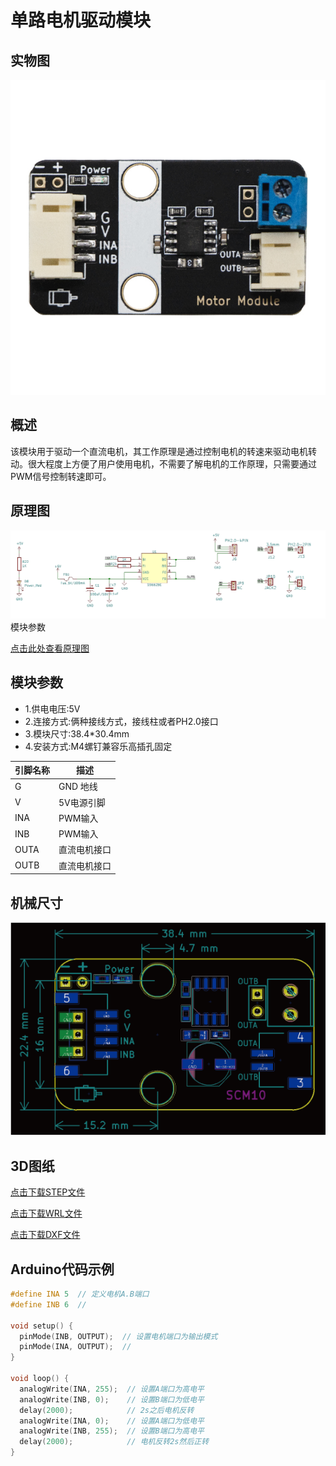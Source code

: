 # 单路电机驱动模块

## 实物图

![实物图](picture/physical_drawing.jpg)

## 概述

该模块用于驱动一个直流电机，其工作原理是通过控制电机的转速来驱动电机转动。很大程度上方便了用户使用电机，不需要了解电机的工作原理，只需要通过PWM信号控制转速即可。

## 原理图

 ![原理图](picture/1.png)模块参数

<a href="zh-cn/ph2.0_sensors/actuators/motor_module/SS6625E.pdf" target="_blank">点击此处查看原理图</a>

## 模块参数

* 1.供电电压:5V
* 2.连接方式:俩种接线方式，接线柱或者PH2.0接口
* 3.模块尺寸:38.4*30.4mm
* 4.安装方式:M4螺钉兼容乐高插孔固定

| 引脚名称 | 描述       |
| -------- | ---------- |
| G        | GND 地线 |
| V        | 5V电源引脚   |
| INA | PWM输入 |
| INB     | PWM输入 |
| OUTA | 直流电机接口 |
| OUTB     | 直流电机接口 |

## 机械尺寸

![2](picture/18.png)

## 3D图纸
<a href="zh-cn/ph2.0_sensors/actuators/motor_module/Drawing/SS6625E.step" download>点击下载STEP文件</a>

<a href="zh-cn/ph2.0_sensors/actuators/motor_module/Drawing/SS6625E.wrl" download>点击下载WRL文件</a>

<a href="zh-cn/ph2.0_sensors/actuators/motor_module/Drawing/SS6625E.dxf" download>点击下载DXF文件</a>


## Arduino代码示例

```c++
#define INA 5  // 定义电机A.B端口
#define INB 6  //

void setup() {
  pinMode(INB, OUTPUT);  // 设置电机端口为输出模式
  pinMode(INA, OUTPUT);  //
}

void loop() {
  analogWrite(INA, 255);  // 设置A端口为高电平
  analogWrite(INB, 0);    // 设置B端口为低电平
  delay(2000);            // 2s之后电机反转
  analogWrite(INA, 0);    // 设置A端口为低电平
  analogWrite(INB, 255);  // 设置B端口为高电平
  delay(2000);            // 电机反转2s然后正转
}
```
